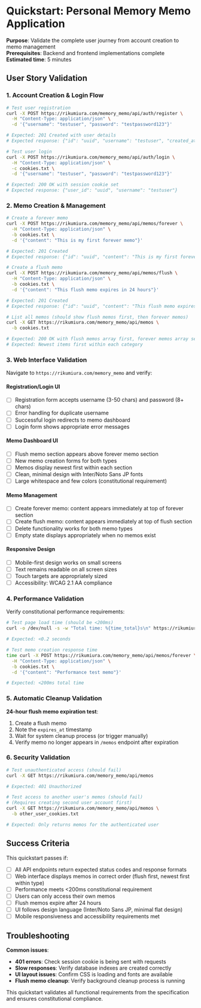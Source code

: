 # Quickstart: Personal Memory Memo Application

**Purpose**: Validate the complete user journey from account creation to memo management  
**Prerequisites**: Backend and frontend implementations complete  
**Estimated time**: 5 minutes

## User Story Validation

### 1. Account Creation & Login Flow
```bash
# Test user registration
curl -X POST https://rikumiura.com/memory_memo/api/auth/register \
  -H "Content-Type: application/json" \
  -d '{"username": "testuser", "password": "testpassword123"}'

# Expected: 201 Created with user details
# Expected response: {"id": "uuid", "username": "testuser", "created_at": "timestamp"}
```

```bash
# Test user login
curl -X POST https://rikumiura.com/memory_memo/api/auth/login \
  -H "Content-Type: application/json" \
  -c cookies.txt \
  -d '{"username": "testuser", "password": "testpassword123"}'

# Expected: 200 OK with session cookie set
# Expected response: {"user_id": "uuid", "username": "testuser"}
```

### 2. Memo Creation & Management
```bash
# Create a forever memo
curl -X POST https://rikumiura.com/memory_memo/api/memos/forever \
  -H "Content-Type: application/json" \
  -b cookies.txt \
  -d '{"content": "This is my first forever memo"}'

# Expected: 201 Created
# Expected response: {"id": "uuid", "content": "This is my first forever memo", "created_at": "timestamp"}
```

```bash
# Create a flush memo
curl -X POST https://rikumiura.com/memory_memo/api/memos/flush \
  -H "Content-Type: application/json" \
  -b cookies.txt \
  -d '{"content": "This flush memo expires in 24 hours"}'

# Expected: 201 Created  
# Expected response: {"id": "uuid", "content": "This flush memo expires in 24 hours", "created_at": "timestamp", "expires_at": "timestamp+24h"}
```

```bash
# List all memos (should show flush memos first, then forever memos)
curl -X GET https://rikumiura.com/memory_memo/api/memos \
  -b cookies.txt

# Expected: 200 OK with flush memos array first, forever memos array second
# Expected: Newest items first within each category
```

### 3. Web Interface Validation

Navigate to `https://rikumiura.com/memory_memo` and verify:

#### Registration/Login UI
- [ ] Registration form accepts username (3-50 chars) and password (8+ chars)
- [ ] Error handling for duplicate username
- [ ] Successful login redirects to memo dashboard
- [ ] Login form shows appropriate error messages

#### Memo Dashboard UI
- [ ] Flush memo section appears above forever memo section
- [ ] New memo creation forms for both types
- [ ] Memos display newest first within each section
- [ ] Clean, minimal design with Inter/Noto Sans JP fonts
- [ ] Large whitespace and few colors (constitutional requirement)

#### Memo Management
- [ ] Create forever memo: content appears immediately at top of forever section
- [ ] Create flush memo: content appears immediately at top of flush section
- [ ] Delete functionality works for both memo types
- [ ] Empty state displays appropriately when no memos exist

#### Responsive Design
- [ ] Mobile-first design works on small screens
- [ ] Text remains readable on all screen sizes
- [ ] Touch targets are appropriately sized
- [ ] Accessibility: WCAG 2.1 AA compliance

### 4. Performance Validation

Verify constitutional performance requirements:

```bash
# Test page load time (should be <200ms)
curl -o /dev/null -s -w "Total time: %{time_total}s\n" https://rikumiura.com/memory_memo

# Expected: <0.2 seconds
```

```bash
# Test memo creation response time
time curl -X POST https://rikumiura.com/memory_memo/api/memos/forever \
  -H "Content-Type: application/json" \
  -b cookies.txt \
  -d '{"content": "Performance test memo"}'

# Expected: <200ms total time
```

### 5. Automatic Cleanup Validation

**24-hour flush memo expiration test**:
1. Create a flush memo
2. Note the `expires_at` timestamp  
3. Wait for system cleanup process (or trigger manually)
4. Verify memo no longer appears in `/memos` endpoint after expiration

### 6. Security Validation

```bash
# Test unauthenticated access (should fail)
curl -X GET https://rikumiura.com/memory_memo/api/memos

# Expected: 401 Unauthorized
```

```bash
# Test access to another user's memos (should fail)
# (Requires creating second user account first)
curl -X GET https://rikumiura.com/memory_memo/api/memos \
  -b other_user_cookies.txt

# Expected: Only returns memos for the authenticated user
```

## Success Criteria

This quickstart passes if:
- [ ] All API endpoints return expected status codes and response formats
- [ ] Web interface displays memos in correct order (flush first, newest first within type)
- [ ] Performance meets <200ms constitutional requirement
- [ ] Users can only access their own memos
- [ ] Flush memos expire after 24 hours
- [ ] UI follows design language (Inter/Noto Sans JP, minimal flat design)
- [ ] Mobile responsiveness and accessibility requirements met

## Troubleshooting

**Common issues**:
- **401 errors**: Check session cookie is being sent with requests
- **Slow responses**: Verify database indexes are created correctly
- **UI layout issues**: Confirm CSS is loading and fonts are available
- **Flush memo cleanup**: Verify background cleanup process is running

This quickstart validates all functional requirements from the specification and ensures constitutional compliance.